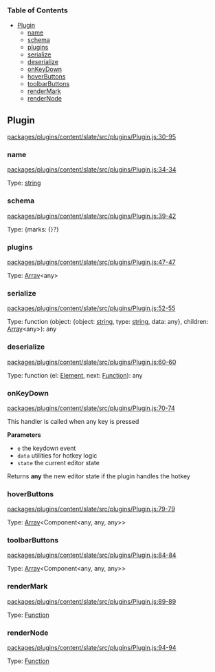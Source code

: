 <!-- Generated by documentation.js. Update this documentation by updating the source code. -->

### Table of Contents

-   [Plugin][1]
    -   [name][2]
    -   [schema][3]
    -   [plugins][4]
    -   [serialize][5]
    -   [deserialize][6]
    -   [onKeyDown][7]
    -   [hoverButtons][8]
    -   [toolbarButtons][9]
    -   [renderMark][10]
    -   [renderNode][11]

## Plugin

[packages/plugins/content/slate/src/plugins/Plugin.js:30-95][12]

### name

[packages/plugins/content/slate/src/plugins/Plugin.js:34-34][13]

Type: [string][14]

### schema

[packages/plugins/content/slate/src/plugins/Plugin.js:39-42][15]

Type: {marks: {}?}

### plugins

[packages/plugins/content/slate/src/plugins/Plugin.js:47-47][16]

Type: [Array][17]&lt;any>

### serialize

[packages/plugins/content/slate/src/plugins/Plugin.js:52-55][18]

Type: function (object: {object: [string][14], type: [string][14], data: any}, children: [Array][17]&lt;any>): any

### deserialize

[packages/plugins/content/slate/src/plugins/Plugin.js:60-60][19]

Type: function (el: [Element][20], next: [Function][21]): any

### onKeyDown

[packages/plugins/content/slate/src/plugins/Plugin.js:70-74][22]

This handler is called when any key is pressed

**Parameters**

-   `e`  the keydown event
-   `data`  utilities for hotkey logic
-   `state`  the current editor state

Returns **any** the new editor state if the plugin handles the hotkey

### hoverButtons

[packages/plugins/content/slate/src/plugins/Plugin.js:79-79][23]

Type: [Array][17]&lt;Component&lt;any, any, any>>

### toolbarButtons

[packages/plugins/content/slate/src/plugins/Plugin.js:84-84][24]

Type: [Array][17]&lt;Component&lt;any, any, any>>

### renderMark

[packages/plugins/content/slate/src/plugins/Plugin.js:89-89][25]

Type: [Function][21]

### renderNode

[packages/plugins/content/slate/src/plugins/Plugin.js:94-94][26]

Type: [Function][21]

[1]: #plugin

[2]: #name

[3]: #schema

[4]: #plugins

[5]: #serialize

[6]: #deserialize

[7]: #onkeydown

[8]: #hoverbuttons

[9]: #toolbarbuttons

[10]: #rendermark

[11]: #rendernode

[12]: https://github.com/nolandg/editor/blob/d631bdd601069b293114e64fb3ecddea58ef9772/packages/plugins/content/slate/src/plugins/Plugin.js#L30-L95 "Source code on GitHub"

[13]: https://github.com/nolandg/editor/blob/d631bdd601069b293114e64fb3ecddea58ef9772/packages/plugins/content/slate/src/plugins/Plugin.js#L34-L34 "Source code on GitHub"

[14]: https://developer.mozilla.org/docs/Web/JavaScript/Reference/Global_Objects/String

[15]: https://github.com/nolandg/editor/blob/d631bdd601069b293114e64fb3ecddea58ef9772/packages/plugins/content/slate/src/plugins/Plugin.js#L39-L42 "Source code on GitHub"

[16]: https://github.com/nolandg/editor/blob/d631bdd601069b293114e64fb3ecddea58ef9772/packages/plugins/content/slate/src/plugins/Plugin.js#L47-L47 "Source code on GitHub"

[17]: https://developer.mozilla.org/docs/Web/JavaScript/Reference/Global_Objects/Array

[18]: https://github.com/nolandg/editor/blob/d631bdd601069b293114e64fb3ecddea58ef9772/packages/plugins/content/slate/src/plugins/Plugin.js#L52-L55 "Source code on GitHub"

[19]: https://github.com/nolandg/editor/blob/d631bdd601069b293114e64fb3ecddea58ef9772/packages/plugins/content/slate/src/plugins/Plugin.js#L60-L60 "Source code on GitHub"

[20]: https://developer.mozilla.org/docs/Web/API/Element

[21]: https://developer.mozilla.org/docs/Web/JavaScript/Reference/Statements/function

[22]: https://github.com/nolandg/editor/blob/d631bdd601069b293114e64fb3ecddea58ef9772/packages/plugins/content/slate/src/plugins/Plugin.js#L70-L74 "Source code on GitHub"

[23]: https://github.com/nolandg/editor/blob/d631bdd601069b293114e64fb3ecddea58ef9772/packages/plugins/content/slate/src/plugins/Plugin.js#L79-L79 "Source code on GitHub"

[24]: https://github.com/nolandg/editor/blob/d631bdd601069b293114e64fb3ecddea58ef9772/packages/plugins/content/slate/src/plugins/Plugin.js#L84-L84 "Source code on GitHub"

[25]: https://github.com/nolandg/editor/blob/d631bdd601069b293114e64fb3ecddea58ef9772/packages/plugins/content/slate/src/plugins/Plugin.js#L89-L89 "Source code on GitHub"

[26]: https://github.com/nolandg/editor/blob/d631bdd601069b293114e64fb3ecddea58ef9772/packages/plugins/content/slate/src/plugins/Plugin.js#L94-L94 "Source code on GitHub"
